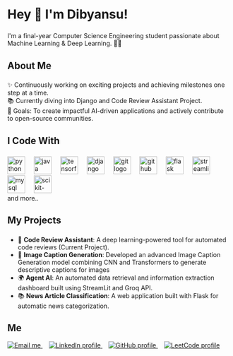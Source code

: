 <h1 align="left">Hey 👋 I'm Dibyansu!</h1>

### 

<p align="left">I'm a final-year Computer Science Engineering student passionate about Machine Learning & Deep Learning. 👨‍💻</p>

### 

<h2 align="left">About Me</h2>

### 

<p align="left">✨ Continuously working on exciting projects and achieving milestones one step at a time.<br>📚 Currently diving into Django and Code Review Assistant Project.<br>🎯 Goals: To create impactful AI-driven applications and actively contribute to open-source communities.<br></p>

### 

<h2 align="left">I Code With</h2>

### 

<div align="left">
  <img src="https://cdn.jsdelivr.net/gh/devicons/devicon/icons/python/python-original.svg" height="40" alt="python logo" />
  <img width="12" />
  <img src="https://cdn.jsdelivr.net/gh/devicons/devicon/icons/java/java-original.svg" height="40" alt="java logo" />
  <img width="12" />
  <img src="https://cdn.jsdelivr.net/gh/devicons/devicon/icons/tensorflow/tensorflow-original.svg" height="40" alt="tensorflow logo" />
  <img width="12" />
  <img src="https://cdn.jsdelivr.net/gh/devicons/devicon/icons/django/django-plain.svg" height="40" alt="django logo" />
  <img width="12" />
  <img src="https://cdn.jsdelivr.net/gh/devicons/devicon/icons/git/git-original.svg" height="40" alt="git logo" />
  <img width="12" />
  <img src="https://cdn.jsdelivr.net/gh/devicons/devicon/icons/github/github-original.svg" height="40" alt="github logo" />
  <img width="12" />
  <img src="https://img.shields.io/badge/Flask-000000?style=for-the-badge&logo=flask&logoColor=white" height="40" alt="flask logo" />
  <img width="12" />
  <img src="https://img.shields.io/badge/Streamlit-FF4B4B?style=for-the-badge&logo=streamlit&logoColor=white" height="40" alt="streamlit logo" />
  <img width="12" />
  <img src="https://cdn.jsdelivr.net/gh/devicons/devicon/icons/mysql/mysql-original-wordmark.svg" height="40" alt="mysql logo" />
  <img width="12" />
  <img src="https://upload.wikimedia.org/wikipedia/commons/0/05/Scikit_learn_logo_small.svg" height="40" alt="scikit-learn logo" />
</div>
and more..

### 

<h2 align="left">My Projects</h2>

### 

- 📝 **Code Review Assistant**: A deep learning-powered tool for automated code reviews (Current Project).
- 🚀 **Image Caption Generation**: Developed an advanced Image Caption Generation model combining CNN and Transformers to generate descriptive captions for images
- 🌍 **Agent AI**: An automated data retrieval and information extraction dashboard built using StreamLit and Groq API.
- 📚 **News Article Classification**: A web application built with Flask for automatic news categorization.

### 

<h2 align="left">Me</h2>
<p align="left">
  <a href="mailto:ricky1132003singh@gmail.com" target="_blank">
    <img src="https://img.shields.io/badge/Email-D14836?style=for-the-badge&logo=gmail&logoColor=white" alt="Email me" />
  </a>
  <img width="10" />
  <a href="https://www.linkedin.com/in/dibyansu-singh-131930257" target="_blank">
    <img src="https://img.shields.io/badge/LinkedIn-0077B5?style=for-the-badge&logo=linkedin&logoColor=white" alt="LinkedIn profile" />
  </a>
  <img width="10" />
  <a href="https://github.com/dibyansu06" target="_blank">
    <img src="https://img.shields.io/badge/GitHub-181717?style=for-the-badge&logo=github&logoColor=white" alt="GitHub profile" />
  </a>
  <img width="10" />
  <a href="https://leetcode.com/u/dibyansu_singh/" target="_blank">
    <img src="https://img.shields.io/badge/LeetCode-FFA116?style=for-the-badge&logo=leetcode&logoColor=white" alt="LeetCode profile" />
  </a>
</p>

